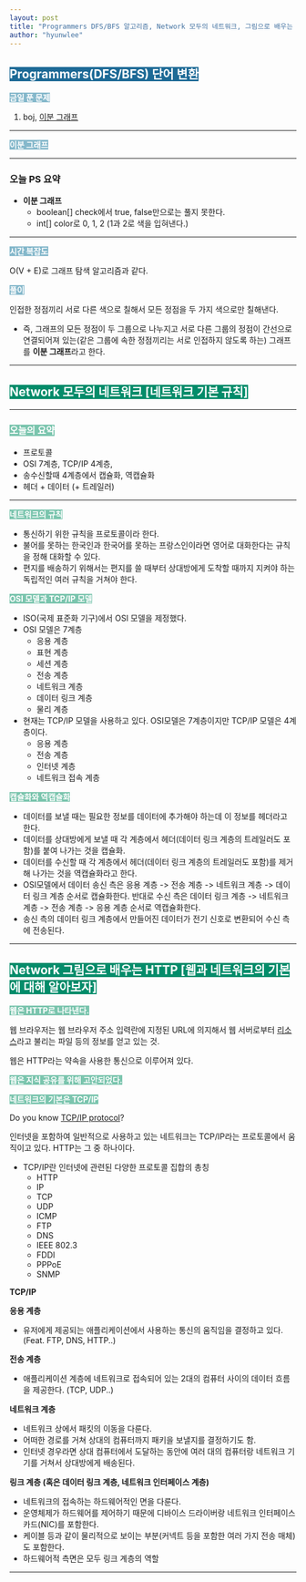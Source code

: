 ```yaml
---
layout: post
title: "Programmers DFS/BFS 알고리즘, Network 모두의 네트워크, 그림으로 배우는 HTTP"
author: "hyunwlee"
---
```


## <span style="background-color:#1D6A96; color:white">Programmers(DFS/BFS) 단어 변환</span>

<span style="background-color:#85B8CB; color:white"><strong>금일 푼 문제</strong></span>

1. boj, [이분 그래프](https://www.acmicpc.net/problem/1707)

---

<span style="background-color:#85B8CB; color:white"><strong>이분 그래프</strong></span>

---

### 오늘 PS 요약

- <strong>이분 그래프</strong>
  - boolean[] check에서 true, false만으로는 풀지 못한다.
  - int[] color로 0, 1, 2 (1과 2로 색을 입혀낸다.)

---

<span style="background-color:#85B8CB; color:white"><strong>시간 복잡도</strong></span>

O(V + E)로 그래프 탐색 알고리즘과 같다.

<span style="background-color:#85B8CB; color:white"><strong>풀이</strong></span>

인접한 정점끼리 서로 다른 색으로 칠해서 모든 정점을 두 가지 색으로만 칠해낸다.

- 즉, 그래프의 모든 정점이 두 그룹으로 나누지고 서로 다른 그룹의 정점이 간선으로 연결되어져 있는(같은 그룹에 속한 정점끼리는 서로 인접하지 않도록 하는) 그래프를 <strong>이분 그래프</strong>라고 한다.

<script src="https://gist.github.com/hyunwlee-dev/68c8d5365cf4953108f3d197ad7addcc.js"></script>

---

## <span style="background-color:#028C6A; color:white">Network 모두의 네트워크 [네트워크 기본 규칙]</span>

---

### <span style="background-color:#7BC5AE; color:white"><strong>오늘의 요약</strong></span>

- 프로토콜
- OSI 7계층, TCP/IP 4계층,
- 송수신할때 4계층에서 캡슐화, 역캡슐화
- 헤더 + 데이터 (+ 트레일러)

---

<span style="background-color:#7BC5AE; color:white"><strong>네트워크의 규칙</strong></span>

- 통신하기 위한 규칙을 프로토콜이라 한다.
- 불어를 못하는 한국인과 한국어를 못하는 프랑스인이라면 영어로 대화한다는 규칙을 정해 대화할 수 있다.
- 편지를 배송하기 위해서는 편지를 쓸 때부터 상대방에게 도착할 때까지 지켜야 하는 독립적인 여러 규칙을 거쳐야 한다.

<span style="background-color:#7BC5AE; color:white"><strong>OSI 모델과 TCP/IP 모델</strong></span>

- ISO(국제 표준화 기구)에서 OSI 모델을 제정했다.
- OSI 모델은 7계층
  - 응용 계층
  - 표현 계층
  - 세션 계층
  - 전송 계층
  - 네트워크 계층
  - 데이터 링크 계층
  - 물리 계층
- 현재는 TCP/IP 모델을 사용하고 있다. OSI모델은 7계층이지만 TCP/IP 모델은 4계층이다.
  - 응용 계층
  - 전송 계층
  - 인터넷 계층
  - 네트워크 접속 계층

<span style="background-color:#7BC5AE; color:white"><strong>캡슐화와 역캡슐화</strong></span>

- 데이터를 보낼 때는 필요한 정보를 데이터에 추가해야 하는데 이 정보를 헤더라고 한다.
- 데이터를 상대방에게 보낼 때 각 계층에서 헤더(데이터 링크 계층의 트레일러도 포함)를 붙여 나가는 것을 캡슐화.
- 데이터를 수신할 때 각 계층에서 헤더(데이터 링크 계층의 트레일러도 포함)를 제거해 나가는 것을 역캡슐화라고 한다.
- OSI모델에서 데이터 송신 측은 응용 계층 -> 전송 계층 -> 네트워크 계층 -> 데이터 링크 계층 순서로 캡슐화한다. 반대로 수신 측은 데이터 링크 계층 -> 네트워크 계층 -> 전송 계층 -> 응용 계층 순서로 역캡슐화한다.
- 송신 측의 데이터 링크 계층에서 만들어진 데이터가 전기 신호로 변환되어 수신 측에 전송된다.



---

## <span style="background-color:#028C6A; color:white">Network 그림으로 배우는 HTTP [웹과 네트워크의 기본에 대해 알아보자]</span>

<span style="background-color:#7BC5AE; color:white"><strong>웹은 HTTP로 나타낸다.</strong></span>

웹 브라우저는 웹 브라우저 주소 입력란에 지정된 URL에 의지해서 웹 서버로부터 <u>리소스</u>라고 불리는 파일 등의 정보를 얻고 있는 것.

웹은 HTTP라는 약속을 사용한 통신으로 이루어져 있다.

<span style="background-color:#7BC5AE; color:white"><strong>웹은 지식 공유를 위해 고안되었다.</strong></span>

<span style="background-color:#7BC5AE; color:white"><strong>네트워크의 기본은 TCP/IP</strong></span>

Do you know <u>TCP/IP protocol</u>?

인터넷을 포함하여 일반적으로 사용하고 있는 네트워크는 TCP/IP라는 프로토콜에서 움직이고 있다. HTTP는 그 중 하나이다.

- TCP/IP란 인터넷에 관련된 다양한 프로토콜 집합의 총칭
  - HTTP
  - IP
  - TCP
  - UDP
  - ICMP
  - FTP
  - DNS
  - IEEE 802.3
  - FDDI
  - PPPoE
  - SNMP

<strong>TCP/IP</strong>

<strong>응용 계층</strong>

- 유저에게 제공되는 애플리케이션에서 사용하는 통신의 움직임을 결정하고 있다. (Feat. FTP, DNS, HTTP..)

<strong>전송 계층</strong>

- 애플리케이션 계층에 네트워크로 접속되어 있는 2대의 컴퓨터 사이의 데이터 흐름을 제공한다. (TCP, UDP..)

<strong>네트워크 계층</strong>

- 네트워크 상에서 패킷의 이동을 다룬다.
- 어떠한 경로를 거쳐 상대의 컴퓨터까지 패키을 보낼지를 결정하기도 함.
- 인터넷 경우라면 상대  컴퓨터에서 도달하는 동안에 여러 대의 컴퓨터랑 네트워크 기기를 거쳐서 상대방에게 배송된다.

<strong>링크 계층 (혹은 데이터 링크 계층, 네트워크 인터페이스 계층)</strong>

- 네트워크의 접속하는 하드웨어적인 면을 다룬다.
- 운영체제가 하드웨어를 제어하기 때문에 디바이스 드라이버랑 네트워크 인터페이스 카드(NIC)를 포함한다.
- 케이블 등과 같이 물리적으로 보이는 부분(커넥트 등을 포함한 여러 가지 전송 매체)도 포함한다.
- 하드웨어적 측면은 모두 링크 계층의 역할



---















